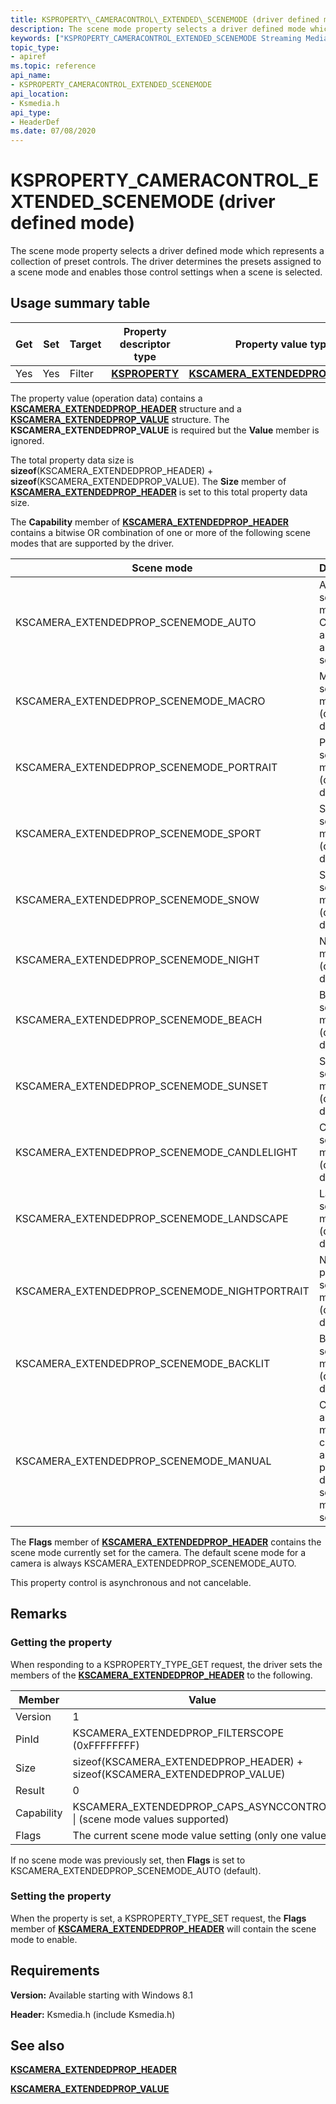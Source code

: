 ```yaml
---
title: KSPROPERTY\_CAMERACONTROL\_EXTENDED\_SCENEMODE (driver defined mode)
description: The scene mode property selects a driver defined mode which represents a collection of preset controls.
keywords: ["KSPROPERTY_CAMERACONTROL_EXTENDED_SCENEMODE Streaming Media Devices"]
topic_type:
- apiref
ms.topic: reference
api_name:
- KSPROPERTY_CAMERACONTROL_EXTENDED_SCENEMODE
api_location:
- Ksmedia.h
api_type:
- HeaderDef
ms.date: 07/08/2020
---
```


# KSPROPERTY\_CAMERACONTROL\_EXTENDED\_SCENEMODE (driver defined mode)

The scene mode property selects a driver defined mode which represents a collection of preset controls. The driver determines the presets assigned to a scene mode and enables those control settings when a scene is selected.

## Usage summary table

| Get | Set | Target | Property descriptor type | Property value type |
|--|--|--|--|--|
| Yes | Yes | Filter | [**KSPROPERTY**](ksproperty-structure.md) | [**KSCAMERA_EXTENDEDPROP_HEADER**](/windows-hardware/drivers/ddi/ksmedia/ns-ksmedia-tagkscamera_extendedprop_header) |

The property value (operation data) contains a [**KSCAMERA\_EXTENDEDPROP\_HEADER**](/windows-hardware/drivers/ddi/ksmedia/ns-ksmedia-tagkscamera_extendedprop_header) structure and a [**KSCAMERA\_EXTENDEDPROP\_VALUE**](/windows-hardware/drivers/ddi/ksmedia/ns-ksmedia-tagkscamera_extendedprop_value) structure. The **KSCAMERA\_EXTENDEDPROP\_VALUE** is required but the **Value** member is ignored.

The total property data size is **sizeof**(KSCAMERA\_EXTENDEDPROP\_HEADER) + **sizeof**(KSCAMERA\_EXTENDEDPROP\_VALUE). The **Size** member of [**KSCAMERA\_EXTENDEDPROP\_HEADER**](/windows-hardware/drivers/ddi/ksmedia/ns-ksmedia-tagkscamera_extendedprop_header) is set to this total property data size.

The **Capability** member of [**KSCAMERA\_EXTENDEDPROP\_HEADER**](/windows-hardware/drivers/ddi/ksmedia/ns-ksmedia-tagkscamera_extendedprop_header) contains a bitwise OR combination of one or more of the following scene modes that are supported by the driver.

| Scene mode | Description |
|--|--|
| KSCAMERA\_EXTENDEDPROP\_SCENEMODE\_AUTO | Automatic scent mode. Controls are at their auto settings. |
| KSCAMERA\_EXTENDEDPROP\_SCENEMODE\_MACRO | Macro scene mode (driver defined). |
| KSCAMERA\_EXTENDEDPROP\_SCENEMODE\_PORTRAIT | Portrait scene mode (driver defined). |
| KSCAMERA\_EXTENDEDPROP\_SCENEMODE\_SPORT | Sport scene mode (driver defined). |
| KSCAMERA\_EXTENDEDPROP\_SCENEMODE\_SNOW | Snow scene mode (driver defined). |
| KSCAMERA\_EXTENDEDPROP\_SCENEMODE\_NIGHT | Night scene mode (driver defined). |
| KSCAMERA\_EXTENDEDPROP\_SCENEMODE\_BEACH | Beach scene mode (driver defined). |
| KSCAMERA\_EXTENDEDPROP\_SCENEMODE\_SUNSET | Sunset scene mode (driver defined). |
| KSCAMERA\_EXTENDEDPROP\_SCENEMODE\_CANDLELIGHT | Candlelight scene mode (driver defined). |
| KSCAMERA\_EXTENDEDPROP\_SCENEMODE\_LANDSCAPE | Landscape scene mode (driver defined). |
| KSCAMERA\_EXTENDEDPROP\_SCENEMODE\_NIGHTPORTRAIT | Night portrait scene mode (driver defined). |
| KSCAMERA\_EXTENDEDPROP\_SCENEMODE\_BACKLIT | Backlit scene mode (driver defined). |
| KSCAMERA\_EXTENDEDPROP\_SCENEMODE\_MANUAL | Controls are manually changed and no pre-defined scene modes are set. |

The **Flags** member of [**KSCAMERA\_EXTENDEDPROP\_HEADER**](/windows-hardware/drivers/ddi/ksmedia/ns-ksmedia-tagkscamera_extendedprop_header) contains the scene mode currently set for the camera. The default scene mode for a camera is always KSCAMERA\_EXTENDEDPROP\_SCENEMODE\_AUTO.

This property control is asynchronous and not cancelable.

## Remarks

### Getting the property

When responding to a KSPROPERTY\_TYPE\_GET request, the driver sets the members of the [**KSCAMERA\_EXTENDEDPROP\_HEADER**](/windows-hardware/drivers/ddi/ksmedia/ns-ksmedia-tagkscamera_extendedprop_header) to the following.

| Member | Value |
|--|--|
| Version | 1 |
| PinId | KSCAMERA_EXTENDEDPROP_FILTERSCOPE (0xFFFFFFFF) |
| Size | sizeof(KSCAMERA_EXTENDEDPROP_HEADER) + sizeof(KSCAMERA_EXTENDEDPROP_VALUE) |
| Result | 0 |
| Capability | KSCAMERA_EXTENDEDPROP_CAPS_ASYNCCONTROL &#x7c; (scene mode values supported) |
| Flags | The current scene mode value setting (only one value) |

If no scene mode was previously set, then **Flags** is set to KSCAMERA\_EXTENDEDPROP\_SCENEMODE\_AUTO (default).

### Setting the property

When the property is set, a KSPROPERTY\_TYPE\_SET request, the **Flags** member of [**KSCAMERA\_EXTENDEDPROP\_HEADER**](/windows-hardware/drivers/ddi/ksmedia/ns-ksmedia-tagkscamera_extendedprop_header) will contain the scene mode to enable.

## Requirements

**Version:** Available starting with Windows 8.1

**Header:** Ksmedia.h (include Ksmedia.h)

## See also

[**KSCAMERA\_EXTENDEDPROP\_HEADER**](/windows-hardware/drivers/ddi/ksmedia/ns-ksmedia-tagkscamera_extendedprop_header)

[**KSCAMERA\_EXTENDEDPROP\_VALUE**](/windows-hardware/drivers/ddi/ksmedia/ns-ksmedia-tagkscamera_extendedprop_value)
